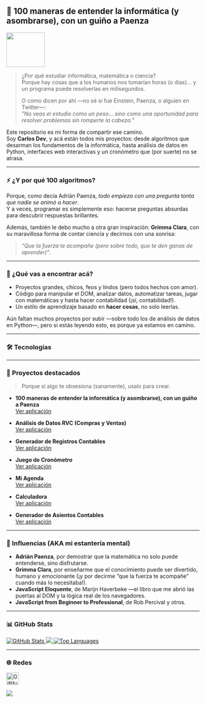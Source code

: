 ## 🧠 100 maneras de entender la informática (y asombrarse), con un guiño a Paenza

<img src="https://media0.giphy.com/media/v1.Y2lkPTc5MGI3NjExNXpyYWF1ZWppbzBwajZrOW5jNWVvcnVoa2NpdHZsMDRkOHZ2b3dncCZlcD12MV9pbnRlcm5hbF9naWZfYnlfaWQmY3Q9cw/Affq0pwonb2l62ztdH/giphy.gif" width="100" height="90"/>

> ¿Por qué estudiar informática, matemática o ciencia?  
> Porque hay cosas que a los humanos nos tomarían horas (o días)... y un programa puede resolverlas en milisegundos.  
>  
> O como dicen por ahí —no sé si fue Einstein, Paenza, o alguien en Twitter—:  
> "*No veas el estudio como un peso... sino como una oportunidad para resolver problemas sin romperte la cabeza.*"

Este repositorio es mi forma de compartir ese camino.  
Soy **Carlos Dev**, y acá están todos mis proyectos: desde algoritmos que desarman los fundamentos de la informática, hasta análisis de datos en Python, interfaces web interactivas y un cronómetro que (por suerte) no se atrasa.

---

### ⚡ ¿Y por qué 100 algoritmos?

Porque, como decía Adrián Paenza, *todo empieza con una pregunta tonta que nadie se animó a hacer*.  
Y a veces, programar es simplemente eso: hacerse preguntas absurdas para descubrir respuestas brillantes.

Además, también le debo mucho a otra gran inspiración: **Grimma Clara**, con su maravillosa forma de contar ciencia y decirnos con una sonrisa:  
> *“Que la fuerza te acompañe (pero sobre todo, que te den ganas de aprender)”*.

---

### 💼 ¿Qué vas a encontrar acá?

- Proyectos grandes, chicos, feos y lindos (pero todos hechos con amor).
- Código para manipular el DOM, analizar datos, automatizar tareas, jugar con matemáticas y hasta hacer contabilidad (¡sí, contabilidad!).
- Un estilo de aprendizaje basado en **hacer cosas**, no solo leerlas.

Aún faltan muchos proyectos por subir —sobre todo los de análisis de datos en Python—, pero si estás leyendo esto, es porque ya estamos en camino.

---

### 🛠 Tecnologías

<p align="left">
<!-- (tus íconos de tecnologías van aquí, sin cambios) -->
</p>

---

### 🧩 Proyectos destacados

> Porque si algo te obsesiona (sanamente), usalo para crear.

- **100 maneras de entender la informática (y asombrarse), con un guiño a Paenza**  
  [Ver aplicación](https://100-algoritmos.vercel.app/)

- **Análisis de Datos RVC (Compras y Ventas)**  
  [Ver aplicación](https://grafica-rcv.netlify.app/)

- **Generador de Registros Contables**  
  [Ver aplicación](https://contabilidad-ya.netlify.app/)

- **Juego de Cronómetro**  
  [Ver aplicación](https://cronometrojuego.netlify.app)

- **Mi Agenda**  
  [Ver aplicación](https://miagendaya.netlify.app/)

- **Calculadora**  
  [Ver aplicación](https://dynamic-quokka-8acbd0.netlify.app/)

- **Generador de Asientos Contables**  
  [Ver aplicación](https://contabilidad-basica-pro.netlify.app/)

---

### 📖 Influencias (AKA mi estantería mental)

- **Adrián Paenza**, por demostrar que la matemática no solo puede entenderse, sino disfrutarse.
- **Grimma Clara**, por enseñarme que el conocimiento puede ser divertido, humano y emocionante (¡y por decirme “que la fuerza te acompañe” cuando más lo necesitaba!).
- **JavaScript Eloquente**, de Marijn Haverbeke —el libro que me abrió las puertas al DOM y la lógica real de los navegadores.
- **JavaScript from Beginner to Professional**, de Rob Percival y otros.

---

### 📊 GitHub Stats

<a href="http://www.github.com/oqowiiiwiiwiuau-ctrl">
  <img src="https://github-readme-stats.vercel.app/api?username=oqowiiiwiiwiuau-ctrl&show_icons=true&count_private=true&title_color=0891b2&text_color=ffffff&icon_color=0891b2&bg_color=1c1917&hide_border=true" alt="GitHub Stats" />
</a>

<a href="http://www.github.com/oqowiiiwiiwiuau-ctrl">
  <img src="https://github-readme-streak-stats.herokuapp.com/?user=oqowiiiwiiwiuau-ctrl&stroke=ffffff&background=1c1917&ring=0891b2&fire=0891b2&currStreakNum=ffffff&currStreakLabel=0891b2&sideNums=ffffff&sideLabels=ffffff&dates=ffffff&hide_border=true" />
</a>

<a href="https://github.com/oqowiiiwiiwiuau-ctrl">
  <img src="https://github-readme-stats.vercel.app/api/top-langs/?username=oqowiiiwiiwiuau-ctrl&langs_count=10&title_color=0891b2&text_color=ffffff&icon_color=0891b2&bg_color=1c1917&hide_border=true&locale=en&custom_title=Top%20Languages" alt="Top Languages" />
</a>

---

### 🌐 Redes

<p align="left">
  <a href="https://www.github.com/oqowiiiwiiwiuau-ctrl" target="_blank" rel="noreferrer">
    <img src="https://raw.githubusercontent.com/danielcranney/readme-generator/main/public/icons/socials/github.svg" width="32" height="32" alt="GitHub" title="GitHub" />
  </a>
</p>

<a href="https://www.github.com/oqowiiiwiiwiuau-ctrl">
  <img src="https://img.shields.io/github/followers/oqowiiiwiiwiuau-ctrl?logo=github&style=for-the-badge&color=0891b2&labelColor=1c1917" />
</a>
